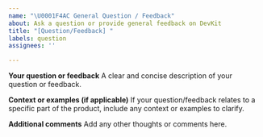 ```yaml
---
name: "\U0001F4AC General Question / Feedback"
about: Ask a question or provide general feedback on DevKit
title: "[Question/Feedback] "
labels: question
assignees: ''

---
```


**Your question or feedback**
A clear and concise description of your question or feedback.

**Context or examples (if applicable)**
If your question/feedback relates to a specific part of the product, include any context or examples to clarify.

**Additional comments**
Add any other thoughts or comments here.
